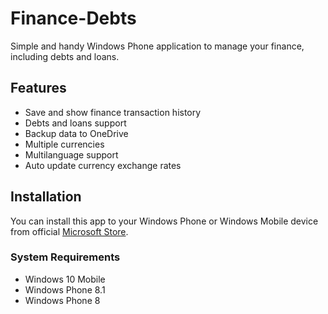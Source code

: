 # Finance-Debts

Simple and handy Windows Phone application to manage your finance, including debts and loans.

## Features

* Save and show finance transaction history
* Debts and loans support
* Backup data to OneDrive
* Multiple currencies
* Multilanguage support
* Auto update currency exchange rates

## Installation

You can install this app to your Windows Phone or Windows Mobile device from official [Microsoft Store](https://www.microsoft.com/en-us/store/p/finance-debts/9nblggh0dxnn).

### System Requirements

* Windows 10 Mobile
* Windows Phone 8.1
* Windows Phone 8